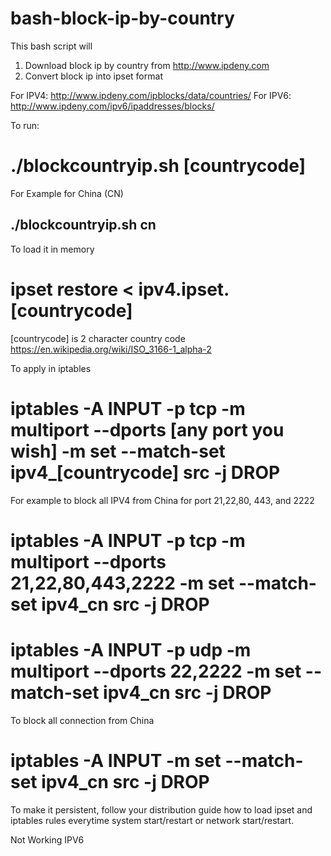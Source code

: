 # bash-block-ip-by-country
This bash script will 
1. Download block ip by country from http://www.ipdeny.com
2. Convert block ip into ipset format

For IPV4: http://www.ipdeny.com/ipblocks/data/countries/
For IPV6: http://www.ipdeny.com/ipv6/ipaddresses/blocks/

To run:
# ./blockcountryip.sh [countrycode]
For Example for China (CN)
## ./blockcountryip.sh cn

To load it in memory 
# ipset restore < ipv4.ipset.[countrycode]

[countrycode] is 2 character country code https://en.wikipedia.org/wiki/ISO_3166-1_alpha-2 

To apply in iptables
# iptables -A INPUT -p tcp -m multiport --dports [any port you wish] -m set --match-set ipv4_[countrycode] src -j DROP
For example to block all IPV4 from China for port 21,22,80, 443, and 2222
# iptables -A INPUT -p tcp -m multiport --dports 21,22,80,443,2222 -m set --match-set ipv4_cn src -j DROP
# iptables -A INPUT -p udp -m multiport --dports 22,2222 -m set --match-set ipv4_cn src -j DROP
To block all connection from China
# iptables -A INPUT -m set --match-set ipv4_cn src -j DROP

To make it persistent, follow your distribution guide how to load ipset and iptables rules everytime system start/restart or network start/restart.

Not Working
IPV6
